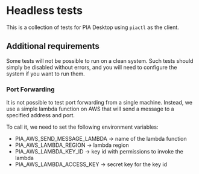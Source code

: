 # Headless tests

This is a collection of tests for PIA Desktop using `piactl` as the client.


## Additional requirements

Some tests will not be possible to run on a clean system. 
Such tests should simply be disabled without errors, and you will need to configure the system if you want to run them.

### Port Forwarding
It is not possible to test port forwarding from a single machine. 
Instead, we use a simple lambda function on AWS that will send a message to a specified address and port.

To call it, we need to set the following environment variables:

* PIA_AWS_SEND_MESSAGE_LAMBDA -> name of the lambda function
* PIA_AWS_LAMBDA_REGION -> lambda region
* PIA_AWS_LAMBDA_KEY_ID -> key id with permissions to invoke the lambda
* PIA_AWS_LAMBDA_ACCESS_KEY -> secret key for the key id
